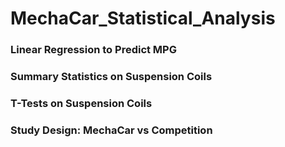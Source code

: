 # MechaCar_Statistical_Analysis
### Linear Regression to Predict MPG



### Summary Statistics on Suspension Coils



### T-Tests on Suspension Coils



### Study Design: MechaCar vs Competition
